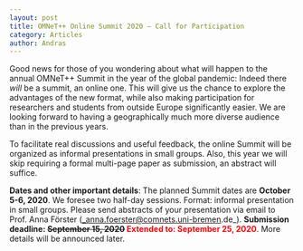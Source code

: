 ```yaml
---
layout: post
title: OMNeT++ Online Summit 2020 – Call for Participation
category: Articles
author: Andras
---
```


Good news for those of you wondering about what will happen to the
annual OMNeT++ Summit in the year of the global pandemic:
Indeed there _will_ be a summit, an online one. This will give us
the chance to explore the advantages of the new format, while also
making participation for researchers and students from outside Europe
significantly easier. We are looking forward to having a geographically
much more diverse audience than in the previous years.

To facilitate real discussions and useful feedback, the online Summit
will be organized as informal presentations in small groups.
Also, this year we will skip requiring a formal multi-page paper
as submission, an abstract will suffice.

**Dates and other important details**: The planned Summit dates are
**October 5-6, 2020**. We foresee two half-day sessions.
Format: informal presentation in small groups.
Please send abstracts of your presentation via email
to Prof. Anna Förster (_anna.foerster@comnets.uni-bremen.de_).
**Submission deadline: <del>September 15, 2020</del>
<span style="color:red">Extended to: September 25, 2020</span>**.
More details will be announced later.
